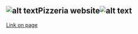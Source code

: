 ![alt text](https://avatanplus.com/files/resources/original/5d5155a97b06d16c85b69e20.png "Pizza")Pizzeria website![alt text](https://avatanplus.com/files/resources/original/5d5155a97b06d16c85b69e20.png "Pizza")
---
[Link on page](https://kkouly.github.io/JS-Pizzeria/ "CLICK")
